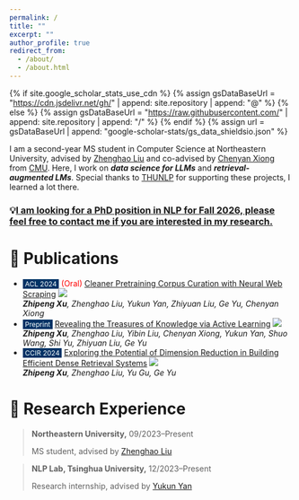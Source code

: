 ```yaml
---
permalink: /
title: ""
excerpt: ""
author_profile: true
redirect_from: 
  - /about/
  - /about.html
---
```


{% if site.google_scholar_stats_use_cdn %}
{% assign gsDataBaseUrl = "https://cdn.jsdelivr.net/gh/" | append: site.repository | append: "@" %}
{% else %}
{% assign gsDataBaseUrl = "https://raw.githubusercontent.com/" | append: site.repository | append: "/" %}
{% endif %}
{% assign url = gsDataBaseUrl | append: "google-scholar-stats/gs_data_shieldsio.json" %}

<span class='anchor' id='about-me'></span>



I am a second-year MS student  in Computer Science at Northeastern University, advised by [Zhenghao Liu](https://edwardzh.github.io) and co-advised by [Chenyan Xiong](http://www.cs.cmu.edu/~cx/) from [CMU](https://www.cmu.edu/). Here, I work on ***data science for LLMs*** and ***retrieval-augmented LMs***. Special thanks to [THUNLP](https://nlp.csai.tsinghua.edu.cn) for supporting these projects, I learned a lot there.

### 💡<u>I am looking for a PhD position in NLP for Fall 2026, please feel free to contact me if you are interested in my research.</u>



# 📝 Publications 

- <span style="background-color: #003366; color: white; padding: 1px 4px; font-size: 12px;">ACL 2024</span> <span style="color:red">(Oral)</span>  [Cleaner Pretraining Corpus Curation with Neural Web Scraping](https://arxiv.org/abs/2402.14652)  ![](https://img.shields.io/github/stars/OpenMatch/NeuScraper?style=social&label=Stars)  
  ***Zhipeng Xu**, Zhenghao Liu, Yukun Yan, Zhiyuan Liu, Ge Yu, Chenyan Xiong*
- <span style="background-color: #003366; color: white; padding: 1px 4px; font-size: 12px;">Preprint</span>  [Revealing the Treasures of Knowledge via Active Learning](https://arxiv.org/abs/2402.13547)  ![](https://img.shields.io/github/stars/OpenMatch/ActiveRAG?style=social&label=Stars)  
  ***Zhipeng Xu**, Zhenghao Liu, Yibin Liu, Chenyan Xiong, Yukun Yan, Shuo Wang, Shi Yu, Zhiyuan Liu, Ge Yu*
- <span style="background-color: #003366; color: white; padding: 1px 4px; font-size: 12px;">CCIR 2024</span>  [Exploring the Potential of Dimension Reduction in Building Efficient Dense Retrieval Systems](https://www.cips-ir.org.cn/CCIR2024/) ![](https://img.shields.io/github/stars/NEUIR/ConAE?style=social&label=Stars)  
  ***Zhipeng Xu**, Zhenghao Liu, Yu Gu, Ge Yu*

# 🔬 Research Experience

> **Northeastern University,** 09/2023–Present
>
> MS student, advised by [Zhenghao Liu](https://edwardzh.github.io)

> **NLP Lab, Tsinghua University,** 12/2023–Present
>
> Research internship,  advised by [Yukun Yan](https://scholar.google.com/citations?user=B88nSvIAAAAJ&hl=zh-CN)
